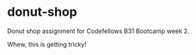 # donut-shop
Donut shop assignment for Codefellows B31 Bootcamp week 2.

Whew, this is getting tricky!
